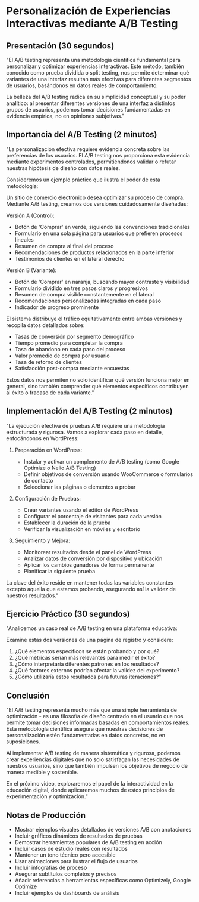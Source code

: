 # Personalización de Experiencias Interactivas mediante A/B Testing

## Presentación (30 segundos)
"El A/B testing representa una metodología científica fundamental para personalizar y optimizar experiencias interactivas. Este método, también conocido como prueba dividida o split testing, nos permite determinar qué variantes de una interfaz resultan más efectivas para diferentes segmentos de usuarios, basándonos en datos reales de comportamiento.

La belleza del A/B testing radica en su simplicidad conceptual y su poder analítico: al presentar diferentes versiones de una interfaz a distintos grupos de usuarios, podemos tomar decisiones fundamentadas en evidencia empírica, no en opiniones subjetivas."

## Importancia del A/B Testing (2 minutos)
"La personalización efectiva requiere evidencia concreta sobre las preferencias de los usuarios. El A/B testing nos proporciona esta evidencia mediante experimentos controlados, permitiéndonos validar o refutar nuestras hipótesis de diseño con datos reales.

Consideremos un ejemplo práctico que ilustra el poder de esta metodología:

Un sitio de comercio electrónico desea optimizar su proceso de compra. Mediante A/B testing, creamos dos versiones cuidadosamente diseñadas:

Versión A (Control):
- Botón de 'Comprar' en verde, siguiendo las convenciones tradicionales
- Formulario en una sola página para usuarios que prefieren procesos lineales
- Resumen de compra al final del proceso
- Recomendaciones de productos relacionados en la parte inferior
- Testimonios de clientes en el lateral derecho

Versión B (Variante):
- Botón de 'Comprar' en naranja, buscando mayor contraste y visibilidad
- Formulario dividido en tres pasos claros y progresivos
- Resumen de compra visible constantemente en el lateral
- Recomendaciones personalizadas integradas en cada paso
- Indicador de progreso prominente

El sistema distribuye el tráfico equitativamente entre ambas versiones y recopila datos detallados sobre:
- Tasas de conversión por segmento demográfico
- Tiempo promedio para completar la compra
- Tasa de abandono en cada paso del proceso
- Valor promedio de compra por usuario
- Tasa de retorno de clientes
- Satisfacción post-compra mediante encuestas

Estos datos nos permiten no solo identificar qué versión funciona mejor en general, sino también comprender qué elementos específicos contribuyen al éxito o fracaso de cada variante."

## Implementación del A/B Testing (2 minutos)
"La ejecución efectiva de pruebas A/B requiere una metodología estructurada y rigurosa. Vamos a explorar cada paso en detalle, enfocándonos en WordPress:

1. Preparación en WordPress:
   - Instalar y activar un complemento de A/B testing (como Google Optimize o Nelio A/B Testing)
   - Definir objetivos de conversión usando WooCommerce o formularios de contacto
   - Seleccionar las páginas o elementos a probar

2. Configuración de Pruebas:
   - Crear variantes usando el editor de WordPress
   - Configurar el porcentaje de visitantes para cada versión
   - Establecer la duración de la prueba
   - Verificar la visualización en móviles y escritorio

3. Seguimiento y Mejora:
   - Monitorear resultados desde el panel de WordPress
   - Analizar datos de conversión por dispositivo y ubicación
   - Aplicar los cambios ganadores de forma permanente
   - Planificar la siguiente prueba

La clave del éxito reside en mantener todas las variables constantes excepto aquella que estamos probando, asegurando así la validez de nuestros resultados."

## Ejercicio Práctico (30 segundos)
"Analicemos un caso real de A/B testing en una plataforma educativa:

Examine estas dos versiones de una página de registro y considere:
1. ¿Qué elementos específicos se están probando y por qué?
2. ¿Qué métricas serían más relevantes para medir el éxito?
3. ¿Cómo interpretaría diferentes patrones en los resultados?
4. ¿Qué factores externos podrían afectar la validez del experimento?
5. ¿Cómo utilizaría estos resultados para futuras iteraciones?"

## Conclusión
"El A/B testing representa mucho más que una simple herramienta de optimización - es una filosofía de diseño centrado en el usuario que nos permite tomar decisiones informadas basadas en comportamientos reales. Esta metodología científica asegura que nuestras decisiones de personalización estén fundamentadas en datos concretos, no en suposiciones.

Al implementar A/B testing de manera sistemática y rigurosa, podemos crear experiencias digitales que no solo satisfagan las necesidades de nuestros usuarios, sino que también impulsen los objetivos de negocio de manera medible y sostenible.

En el próximo video, exploraremos el papel de la interactividad en la educación digital, donde aplicaremos muchos de estos principios de experimentación y optimización."

## Notas de Producción
- Mostrar ejemplos visuales detallados de versiones A/B con anotaciones
- Incluir gráficos dinámicos de resultados de pruebas
- Demostrar herramientas populares de A/B testing en acción
- Incluir casos de estudio reales con resultados
- Mantener un tono técnico pero accesible
- Usar animaciones para ilustrar el flujo de usuarios
- Incluir infografías de proceso
- Asegurar subtítulos completos y precisos
- Añadir referencias a herramientas específicas como Optimizely, Google Optimize
- Incluir ejemplos de dashboards de análisis